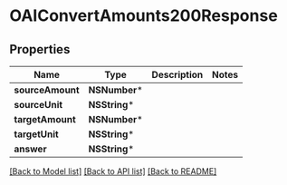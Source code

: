 # OAIConvertAmounts200Response

## Properties
Name | Type | Description | Notes
------------ | ------------- | ------------- | -------------
**sourceAmount** | **NSNumber*** |  | 
**sourceUnit** | **NSString*** |  | 
**targetAmount** | **NSNumber*** |  | 
**targetUnit** | **NSString*** |  | 
**answer** | **NSString*** |  | 

[[Back to Model list]](../README.md#documentation-for-models) [[Back to API list]](../README.md#documentation-for-api-endpoints) [[Back to README]](../README.md)


